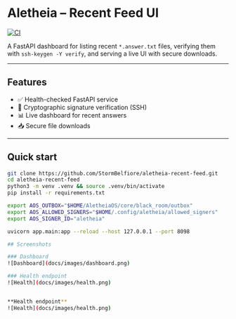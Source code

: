 # Aletheia – Recent Feed UI

[![CI](https://github.com/StormBelfiore/aletheia-recent-feed/actions/workflows/ci.yml/badge.svg)](https://github.com/StormBelfiore/aletheia-recent-feed/actions/workflows/ci.yml)

A FastAPI dashboard for listing recent `*.answer.txt` files, verifying them with `ssh-keygen -Y verify`, and serving a live UI with secure downloads.

---

## Features
- ✅ Health-checked FastAPI service  
- 🔑 Cryptographic signature verification (SSH)  
- 📊 Live dashboard for recent answers  
- 📥 Secure file downloads  

---

## Quick start

```bash
git clone https://github.com/StormBelfiore/aletheia-recent-feed.git
cd aletheia-recent-feed
python3 -m venv .venv && source .venv/bin/activate
pip install -r requirements.txt

export AOS_OUTBOX="$HOME/AletheiaOS/core/black_room/outbox"
export AOS_ALLOWED_SIGNERS="$HOME/.config/aletheia/allowed_signers"
export AOS_SIGNER_ID="aletheia"

uvicorn app.main:app --reload --host 127.0.0.1 --port 8098

## Screenshots

### Dashboard
![Dashboard](docs/images/dashboard.png)

### Health endpoint
![Health](docs/images/health.png)


**Health endpoint**
![Health](docs/images/health.png)
